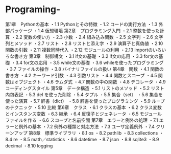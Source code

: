 # Programing-

第1章　Pythonの基本
・1.1 Pythonとその特徴
・1.2 コードの実行方法
・1.3 外部パッケージ
・1.4 仮想環境
第2章　プログラミング入門
・2.1 整数を使った計算
・2.2 変数の使い方
・2.3 小数
・2.4 組み込み関数
・2.5 文字列
・2.6 文字列とメソッド
・2.7 リスト
・2.8 リストと添え字
・2.9 演算子と真偽値
・2.10 関数の引数
・2.11 複数同時代入
・2.12 モジュールの利用
・2.13 importのいろいろな書き方
第3章　制御構文
・3.1 if文の基礎
・3.2 if文の応用
・3.3 for文の基礎
・3.4 for文の応用
・3.5 while文の基礎
・3.6 whileを使ったプログラミング
・3.7 ファイルの操作
・3.8 バイナリファイルの扱い
第4章　関数
・4.1 関数の書き方
・4.2 キーワード引数
・4.3 引数リスト
・4.4 関数とスコープ
・4.5 関数はオブジェクト
・4.6 ラムダ式
・4.7 関数の中の関数
・4.8 デコレータ
・4.9 コーディングスタイル
第5章　データ構造
・5.1 リストのメソッド
・5.2 リスト内包表記
・5.3 del を使った削除
・5.4 タプル
・5.5 集合（set）
・5.6 集合を使った演算
・5.7 辞書（dict）
・5.8 辞書を使ったプログラミング
・5.9 ループのテクニック
・5.10 比較
第6章　クラス
・6.1 クラスの基本
・6.2 クラス変数とインスタンス変数
・6.3 継承
・6.4 反復子とジェネレータ
・6.5 モジュールファイルを作る
・6.6 スコープと名前空間
第7章　エラーと例外の処理
・7.1 エラーと例外の基本
・7.2 例外の種類と対応方法
・7.3 ユーザ定義例外
・7.4 クリーンアップ
第8章　標準ライブラリ
・8.1 os
・8.2 pathlib
・8.3 collections
・8.4 re
・8.5 math／statistics
・8.6 datetime
・8.7 json
・8.8 sqlite3
・8.9 decimal
・8.10 logging
